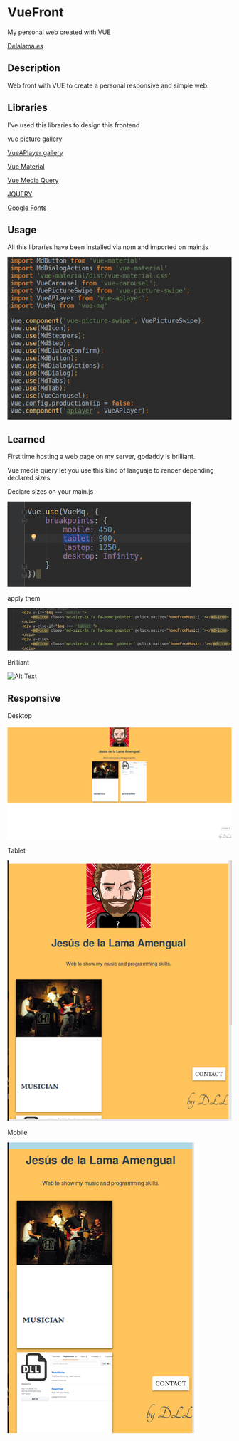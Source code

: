 # VueFront
My personal web created with VUE

[Delalama.es](http://www.delalama.es)

Description
---
Web front with VUE to create a personal responsive and simple web.


Libraries
---
I've used this libraries to design this frontend


[vue picture gallery](https://www.npmjs.com/package/vue-picture-swipe/v/0.3.0)

[VueAPlayer gallery](https://github.com/SevenOutman/vue-aplayer)

[Vue Material](https://vuematerial.io/)

[Vue Media Query](https://www.npmjs.com/package/vue-mq)

[JQUERY](https://medium.com/code4mk-org/how-to-use-jquery-inside-vue-add-other-js-library-inside-vue-9eea8fbd0416)

[Google Fonts](https://developers.google.com/fonts/docs/getting_started)

Usage
---
All this libraries have been installed via npm and imported on main.js

![Alt Text](https://github.com/delalama/VueFront/blob/master/myweb/5.png)

Learned
---

First time hosting a web page on my server, godaddy is brilliant.

Vue media query let you use this kind of languaje to render depending declared sizes.


Declare sizes on your main.js

![Alt Text](https://github.com/delalama/VueFront/blob/master/myweb/2.png)

apply them

![Alt Text](https://github.com/delalama/VueFront/blob/master/myweb/3.png)

Brilliant

![Alt Text](https://media.giphy.com/media/26BRBKqUiq586bRVm/giphy.gif)

Responsive
---
Desktop

![Alt Text](https://github.com/delalama/VueFront/blob/master/myweb/10.png)

Tablet

![Alt Text](https://github.com/delalama/VueFront/blob/master/myweb/11.png)

Mobile

![Alt Text](https://github.com/delalama/VueFront/blob/master/myweb/12.png)
